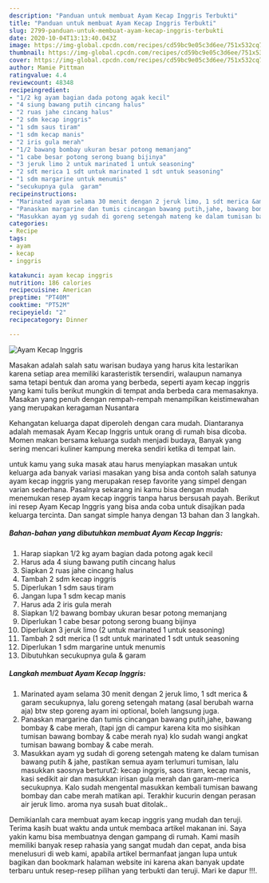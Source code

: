 ```yaml
---
description: "Panduan untuk membuat Ayam Kecap Inggris Terbukti"
title: "Panduan untuk membuat Ayam Kecap Inggris Terbukti"
slug: 2799-panduan-untuk-membuat-ayam-kecap-inggris-terbukti
date: 2020-10-04T13:13:40.043Z
image: https://img-global.cpcdn.com/recipes/cd59bc9e05c3d6ee/751x532cq70/ayam-kecap-inggris-foto-resep-utama.jpg
thumbnail: https://img-global.cpcdn.com/recipes/cd59bc9e05c3d6ee/751x532cq70/ayam-kecap-inggris-foto-resep-utama.jpg
cover: https://img-global.cpcdn.com/recipes/cd59bc9e05c3d6ee/751x532cq70/ayam-kecap-inggris-foto-resep-utama.jpg
author: Mamie Pittman
ratingvalue: 4.4
reviewcount: 48348
recipeingredient:
- "1/2 kg ayam bagian dada potong agak kecil"
- "4 siung bawang putih cincang halus"
- "2 ruas jahe cincang halus"
- "2 sdm kecap inggris"
- "1 sdm saus tiram"
- "1 sdm kecap manis"
- "2 iris gula merah"
- "1/2 bawang bombay ukuran besar potong memanjang"
- "1 cabe besar potong serong buang bijinya"
- "3 jeruk limo 2 untuk marinated 1 untuk seasoning"
- "2 sdt merica 1 sdt untuk marinated 1 sdt untuk seasoning"
- "1 sdm margarine untuk menumis"
- "secukupnya gula  garam"
recipeinstructions:
- "Marinated ayam selama 30 menit dengan 2 jeruk limo, 1 sdt merica &amp; garam secukupnya, lalu goreng setengah matang (asal berubah warna aja) btw step goreng ayam ini optional, boleh langsung juga."
- "Panaskan margarine dan tumis cincangan bawang putih,jahe, bawang bombay &amp; cabe merah, (tapi jgn di campur karena kita mo sisihkan tumisan bawang bombay &amp; cabe merah nya) klo sudah wangi angkat tumisan bawang bombay &amp; cabe merah."
- "Masukkan ayam yg sudah di goreng setengah mateng ke dalam tumisan bawang putih &amp; jahe, pastikan semua ayam terlumuri tumisan, lalu masukkan saosnya berturut2: kecap inggris, saos tiram, kecap manis, kasi sedikit air dan masukkan irisan gula merah dan garam-merica secukupnya. Kalo sudah mengental masukkan kembali tumisan bawang bombay dan cabe merah matikan api. Terakhir kucurin dengan perasan air jeruk limo. aroma nya susah buat ditolak.."
categories:
- Recipe
tags:
- ayam
- kecap
- inggris

katakunci: ayam kecap inggris 
nutrition: 186 calories
recipecuisine: American
preptime: "PT40M"
cooktime: "PT52M"
recipeyield: "2"
recipecategory: Dinner

---
```



![Ayam Kecap Inggris](https://img-global.cpcdn.com/recipes/cd59bc9e05c3d6ee/751x532cq70/ayam-kecap-inggris-foto-resep-utama.jpg)

Masakan adalah salah satu warisan budaya yang harus kita lestarikan karena setiap area memiliki karasteristik tersendiri, walaupun namanya sama tetapi bentuk dan aroma yang berbeda, seperti ayam kecap inggris yang kami tulis berikut mungkin di tempat anda berbeda cara memasaknya. Masakan yang penuh dengan rempah-rempah menampilkan keistimewahan yang merupakan keragaman Nusantara

Kehangatan keluarga dapat diperoleh dengan cara mudah. Diantaranya adalah memasak Ayam Kecap Inggris untuk orang di rumah bisa dicoba. Momen makan bersama keluarga sudah menjadi budaya, Banyak yang sering mencari kuliner kampung mereka sendiri ketika di tempat lain.



untuk kamu yang suka masak atau harus menyiapkan masakan untuk keluarga ada banyak variasi masakan yang bisa anda contoh salah satunya ayam kecap inggris yang merupakan resep favorite yang simpel dengan varian sederhana. Pasalnya sekarang ini kamu bisa dengan mudah menemukan resep ayam kecap inggris tanpa harus bersusah payah.
Berikut ini resep Ayam Kecap Inggris yang bisa anda coba untuk disajikan pada keluarga tercinta. Dan sangat simple hanya dengan 13 bahan dan 3 langkah.


<!--inarticleads1-->

##### Bahan-bahan yang dibutuhkan membuat Ayam Kecap Inggris:

1. Harap siapkan 1/2 kg ayam bagian dada potong agak kecil
1. Harus ada 4 siung bawang putih cincang halus
1. Siapkan 2 ruas jahe cincang halus
1. Tambah 2 sdm kecap inggris
1. Diperlukan 1 sdm saus tiram
1. Jangan lupa 1 sdm kecap manis
1. Harus ada 2 iris gula merah
1. Siapkan 1/2 bawang bombay ukuran besar potong memanjang
1. Diperlukan 1 cabe besar potong serong buang bijinya
1. Diperlukan 3 jeruk limo (2 untuk marinated 1 untuk seasoning)
1. Tambah 2 sdt merica (1 sdt untuk marinated 1 sdt untuk seasoning
1. Diperlukan 1 sdm margarine untuk menumis
1. Dibutuhkan secukupnya gula &amp; garam




<!--inarticleads2-->

##### Langkah membuat  Ayam Kecap Inggris:

1. Marinated ayam selama 30 menit dengan 2 jeruk limo, 1 sdt merica &amp; garam secukupnya, lalu goreng setengah matang (asal berubah warna aja) btw step goreng ayam ini optional, boleh langsung juga.
1. Panaskan margarine dan tumis cincangan bawang putih,jahe, bawang bombay &amp; cabe merah, (tapi jgn di campur karena kita mo sisihkan tumisan bawang bombay &amp; cabe merah nya) klo sudah wangi angkat tumisan bawang bombay &amp; cabe merah.
1. Masukkan ayam yg sudah di goreng setengah mateng ke dalam tumisan bawang putih &amp; jahe, pastikan semua ayam terlumuri tumisan, lalu masukkan saosnya berturut2: kecap inggris, saos tiram, kecap manis, kasi sedikit air dan masukkan irisan gula merah dan garam-merica secukupnya. Kalo sudah mengental masukkan kembali tumisan bawang bombay dan cabe merah matikan api. Terakhir kucurin dengan perasan air jeruk limo. aroma nya susah buat ditolak..




Demikianlah cara membuat ayam kecap inggris yang mudah dan teruji. Terima kasih buat waktu anda untuk membaca artikel makanan ini. Saya yakin kamu bisa membuatnya dengan gampang di rumah. Kami masih memiliki banyak resep rahasia yang sangat mudah dan cepat, anda bisa menelusuri di web kami, apabila artikel bermanfaat jangan lupa untuk bagikan dan bookmark halaman website ini karena akan banyak update terbaru untuk resep-resep pilihan yang terbukti dan teruji. Mari ke dapur !!!. 
